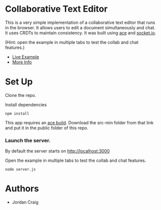 # Collaborative Text Editor

This is a very simple implementation of a collaborative text editor that runs in the browser. It allows users to edit a document simultaneously and chat. It uses CRDTs to maintain consistency. It was built using [ace](https://ace.c9.io/) and [socket.io](https://socket.io/).

(Hint: open the example in multiple tabs to test the collab and chat features.)

- [Live Example]()
- [More Info]()

# Set Up

Clone the repo.

Install dependencies

```
npm install
```

This app requires an [ace build](https://github.com/ajaxorg/ace-builds/). Download the src-min folder from that link and put it in the public folder of this repo.

### Launch the server.

By default the server starts on [http://localhost:3000](http://localhost:3000)

Open the example in multiple tabs to test the collab and chat features.

```
node server.js
```

# Authors

- Jordan Craig